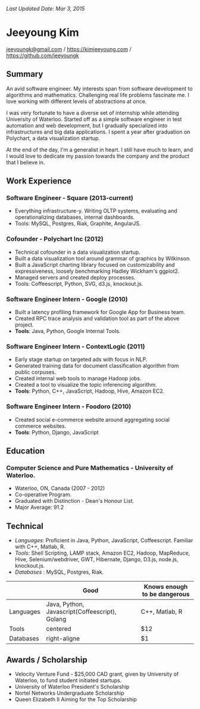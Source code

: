 _Last Updated Date: Mar 3, 2015_

Jeeyoung Kim
============

jeeyoungk@gmail.com / https://kimjeeyoung.com / https://github.com/jeeyoungk

Summary
-------

An avid software engineer. My interests span from software development to algorithms and mathematics. Challenging real life problems fascinate me. I love working with different levels of abstractions at once.

I was very fortunate to have a diverse set of internship while attending University of Waterloo. Started off as a simple software engineer in test automation and web development, but I gradually specialized into infrastructures and big data applications. I spent a year after graduation on Polychart, a data visualization startup.

At the end of the day, I'm a generalist in heart. I still have much to learn, and I would love to dedicate my passion towards the company and the product that I believe in.

Work Experience
---------------

### Software Engineer - Square (2013-current)

* Everything infrastructure-y. Writing OLTP systems, evaluating and operationalizing databases, internal dashboards.
* Tools: MySQL, Postgres, Riak, Graphite, AngularJS.

### Cofounder - Polychart Inc (2012)

* Technical cofounder in a data visualization startup.
* Built a data visualization tool around grammar of graphics by Wilkinson.
* Built a JavaScript charting library focused on customizability and expressiveness, loosely benchmarking Hadley Wickham's ggplot2.
* Managed servers and created deploy processes.
* Tools: Coffeescript, Python, SVG, d3.js, knockout.js.

### Software Engineer Intern - Google (2010)

* Built a latency profiling framework for Google App for Business team.
* Created RPC trace analysis and validation tool as part of the above project.
* **Tools**: Java, Python, Google Internal Tools.

### Software Engineer Intern - ContextLogic (2011)

* Early stage startup on targeted ads with focus in NLP.
* Generated training data for document classification algorithm from public corpuses.
* Created internal web tools to manage Hadoop jobs.
* Created a tool to visualize the topic inferencing algorithm.
* **Tools**: Python, C++, JavaScript, Hadoop, Hive, Amazon EC2.

### Software Engineer Intern - Foodoro (2010)

* Created social e-commerce website around aggregating social commerce websites.
* **Tools**: Python, Django, JavaScript

Education
---------

### Computer Science and Pure Mathematics - University of Waterloo.

* Waterloo, ON, Canada (2007 - 2012)
* Co-operative Program.
* Graduated with Distinction - Dean's Honour List.
* Major Average: 91.2

Technical
---------

* *Languages*: Proficient in Java, Python, JavaScript, Coffeescript. Familiar with C++, Matlab, R.
* *Tools*: Shell Scripting, LAMP stack, Amazon EC2, Hadoop, MapReduce, Hive, Selenium/webdriver, GWT, Hibernate, Django, D3.js, node.js, knockout.js.
* *Databases* : MySQL, Postgres, Riak.

|          | Good        | Knows enough to be dangerous|
|----------|-------------|-----------------------------|
| Languages|  Java, Python, Javascript(Coffeescript), Golang| C++, Matlab, R|
| Tools    |    centered |   $12|
| Databases| right-aligne|    $1|

Awards / Scholarship
--------------------

* Velocity Venture Fund - $25,000 CAD grant, given by University of Waterloo, to fund student initiated startups.
* University of Waterloo President's Scholarship
* Nortel Networks Undergraduate Scholarship
* Queen Elizabeth II Aiming for the Top Scholarship
